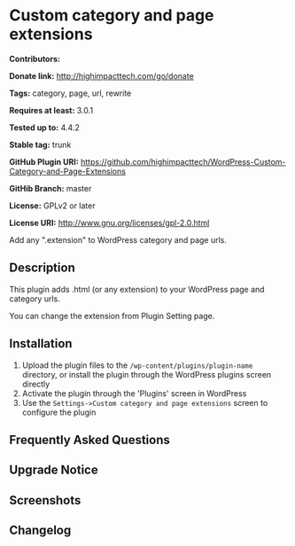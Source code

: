 # Custom category and page extensions #
**Contributors:** 
  
**Donate link:** http://highimpacttech.com/go/donate
  
**Tags:** category, page, url, rewrite
  
**Requires at least:** 3.0.1
  
**Tested up to:** 4.4.2
  
**Stable tag:** trunk
  
**GitHub Plugin URI:** https://github.com/highimpacttech/WordPress-Custom-Category-and-Page-Extensions

**GitHib Branch:** master

**License:** GPLv2 or later
  
**License URI:** http://www.gnu.org/licenses/gpl-2.0.html
  

Add any ".extension" to WordPress category and page urls.

## Description ##

This plugin adds .html (or any extension) to your WordPress page and category urls.

You can change the extension from Plugin Setting page.

## Installation ##

1. Upload the plugin files to the `/wp-content/plugins/plugin-name` directory, or install the plugin through the WordPress plugins screen directly
1. Activate the plugin through the 'Plugins' screen in WordPress
1. Use the `Settings->Custom category and page extensions` screen to configure the plugin

## Frequently Asked Questions ##

## Upgrade Notice ##

## Screenshots ##

## Changelog ##
